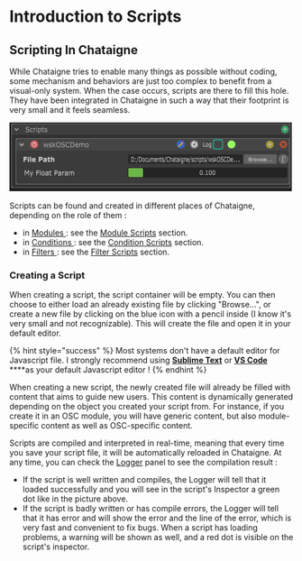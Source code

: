 # Introduction to Scripts

## Scripting In Chataigne

While Chataigne tries to enable many things as possible without coding, some mechanism and behaviors are just too complex to benefit from a visual-only system. When the case occurs, scripts are there to fill this hole. They have been integrated in Chataigne in such a way that their footprint is very small and it feels seamless.

![Example of a loaded script](../.gitbook/assets/module_scripts.png)

Scripts can be found and created in different places of Chataigne, depending on the role of them :

* in [Modules ](../getting-started-1/the-modules.md): see the [Module Scripts](module-scripts.md) section. 
* in [Conditions ](../the-state-machine/actions.md#conditions): see the [Condition Scripts](condition-scripts.md) section. 
* in [Filters ](../the-state-machine/mappings.md#filters): see the [Filter Scripts](filter-scripts.md) section.

### Creating a Script

When creating a script, the script container will be empty. You can then choose to either load an already existing file by clicking "Browse...", or create a new file by clicking on the blue icon with a pencil inside \(I know it's very small and not recognizable\). This will create the file and open it in your default editor.

{% hint style="success" %}
Most systems don't have a default editor for Javascript file. I strongly recommend using [**Sublime Text**](https://www.sublimetext.com/) or [**VS Code**](https://code.visualstudio.com/) ****as your default Javascript editor !
{% endhint %}

When creating a new script, the newly created file will already be filled with content that aims to guide new users. This content is dynamically generated depending on the object you created your script from. For instance, if you create it in an OSC module, you will have generic content, but also module-specific content as well as OSC-specific content.

Scripts are compiled and interpreted in real-time, meaning that every time you save your script file, it will be automatically reloaded in Chataigne. At any time, you can check the [Logger](../getting-started-1/the-interface.md#4-the-logger) panel to see the compilation result :

* If the script is well written and compiles, the Logger will tell that it loaded successfully and you will see in the script's Inspector a green dot like in the picture above. 
* If the script is badly written or has compile errors, the Logger will tell that it has error and will show the error and the line of the error, which is very fast and convenient to fix bugs. When a script has loading problems, a warning will be shown as well, and a red dot is visible on the script's inspector.

